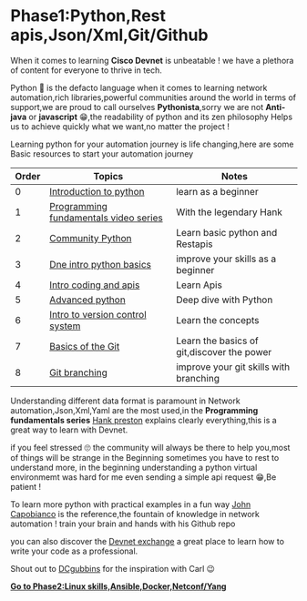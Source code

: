 # Phase1:Python,Rest apis,Json/Xml,Git/Github

When it comes to learning **Cisco Devnet** is unbeatable ! we have a plethora of content for everyone to thrive in tech.

Python 🐍 is the defacto language when it comes to learning network automation,rich libraries,powerful communities around the world in terms of support,we are proud to call ourselves **Pythonista**,sorry we are not **Anti-java** or **javascript** 😁,the readability of python and its zen philosophy Helps us to achieve quickly what we want,no matter the project ! 

Learning python for your automation journey is life changing,here are some Basic resources to start your automation journey

| Order| Topics                          | Notes |
|-------|---------------------------------|-------------------|
| 0  | [Introduction to python](https://developer.cisco.com/learning/modules/dne-intro-python/introduction-to-python-introduction-to-python/)| learn as a beginner
| 1 | [Programming fundamentals video series](https://developer.cisco.com/video/net-prog-basics/01-programming_fundamentals/python_part_1)| With the legendary Hank 
| 2 | [Community Python](https://developer.cisco.com/learning/labs/community-python-intro-lab/introduction/)|Learn basic python and Restapis
| 3 | [Dne intro python basics](https://developer.cisco.com/learning/labs/dne-intro-python-basics/introduction/) | improve your skills as a beginner
| 4 | [Intro coding and apis](https://developer.cisco.com/learning/modules/programming-fundamentals/intro-coding-and-apis/introduction/)|Learn Apis
| 5 | [Advanced python](https://developer.cisco.com/learning/labs/python-advanced/introduction/) | Deep dive with Python
| 6 | [Intro to version control system ](https://developer.cisco.com/learning/modules/intro-git/introduction-to-version-control-systems/)|Learn the concepts
| 7 | [Basics of the Git](https://developer.cisco.com/learning/labs/git-intro/) |Learn the basics of git,discover the power 
| 8 | [Git branching](https://developer.cisco.com/learning/labs/git-branching/)|improve your git skills with branching 


Understanding different data format is paramount in Network automation,Json,Xml,Yaml are the most used,in the **Programming fundamentals series** [Hank preston](https://twitter.com/hfpreston) explains clearly everything,this is a great way to learn with Devnet.


if you feel stressed 🙄 the community will always be there to help you,most of things will be strange in the Beginning sometimes you have to rest to understand more,
in the beginning understanding a python virtual environmemt was hard for me even sending a simple api request 😁,Be patient !


To learn more python with practical examples in a fun way [John Capobianco](https://github.com/automateyournetwork) is the reference,the fountain of knowledge in network automation ! train your brain and hands with his Github repo 

you can also discover the [Devnet exchange](https://developer.cisco.com/exchange/) a great place to learn how to write your code as a professional.


Shout out to [DCgubbins](https://twitter.com/DCgubbins) for the inspiration with Carl 😉 

[**Go to Phase2:Linux skills,Ansible,Docker,Netconf/Yang**](https://github.com/verlaine-muhungu/Learn-Like-Carl/tree/main/Phase2)

